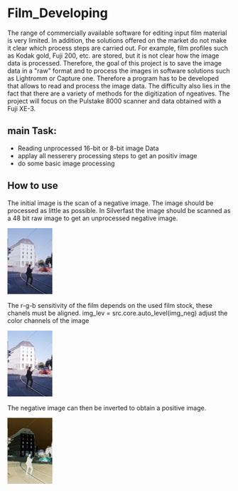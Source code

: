 # Film_Developing
The range of commercially available software for editing input film material is very limited.  In addition, the solutions offered on the market do not make it clear which process steps are carried out. For example, film profiles such as Kodak gold, Fuji 200, etc. are stored, but it is not clear how the image data is processed. Therefore, the goal of this project is to save the image data in a "raw" format and to process the images in software solutions such as Lightromm or Capture one. Therefore a program has to be developed that allows to read and process the image data. The difficulty also lies in the fact that there are a variety of methods for the digitization of ngeatives. The project will focus on the Pulstake 8000 scanner and data obtained with a Fuji XE-3.
## main Task:
- Reading unprocessed 16-bit or 8-bit image Data 
- applay all nesserery processing steps to get an positiv image
- do some basic image processing 

## How to use 

The initial image is the scan of a negative image. The image should be processed as little as possible. In Silverfast the image should be scanned as a 48 bit raw image to get an unprocessed negative image.

![Text](https://github.com/JoMe92/Film_Developing/blob/main/files/img_neg.jpg)

The r-g-b sensitivity of the film depends on the used film stock, these chanels must be aligned.
img_lev = src.core.auto_level(img_neg) 
adjust the color channels of the image

![Text](https://github.com/JoMe92/Film_Developing/blob/main/files/img_lev.jpg)


The negative image can then be inverted to obtain a positive image.


![Text](https://github.com/JoMe92/Film_Developing/blob/main/files/img_pos.jpg)
